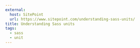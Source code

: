 ```yaml
---
external:
  host: SitePoint
  url: https://www.sitepoint.com/understanding-sass-units/
title: Understanding Sass units
tags:
  - sass
  - unit
---
```

